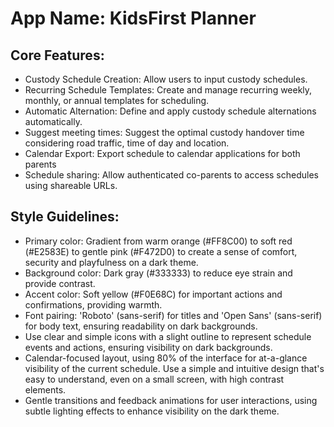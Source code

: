 # **App Name**: KidsFirst Planner

## Core Features:

- Custody Schedule Creation: Allow users to input custody schedules.
- Recurring Schedule Templates: Create and manage recurring weekly, monthly, or annual templates for scheduling.
- Automatic Alternation: Define and apply custody schedule alternations automatically.
- Suggest meeting times: Suggest the optimal custody handover time considering road traffic, time of day and location.
- Calendar Export: Export schedule to calendar applications for both parents
- Schedule sharing: Allow authenticated co-parents to access schedules using shareable URLs.

## Style Guidelines:

- Primary color: Gradient from warm orange (#FF8C00) to soft red (#E2583E) to gentle pink (#F472D0) to create a sense of comfort, security and playfulness on a dark theme.
- Background color: Dark gray (#333333) to reduce eye strain and provide contrast.
- Accent color: Soft yellow (#F0E68C) for important actions and confirmations, providing warmth.
- Font pairing: 'Roboto' (sans-serif) for titles and 'Open Sans' (sans-serif) for body text, ensuring readability on dark backgrounds.
- Use clear and simple icons with a slight outline to represent schedule events and actions, ensuring visibility on dark backgrounds.
- Calendar-focused layout, using 80% of the interface for at-a-glance visibility of the current schedule. Use a simple and intuitive design that's easy to understand, even on a small screen, with high contrast elements.
- Gentle transitions and feedback animations for user interactions, using subtle lighting effects to enhance visibility on the dark theme.